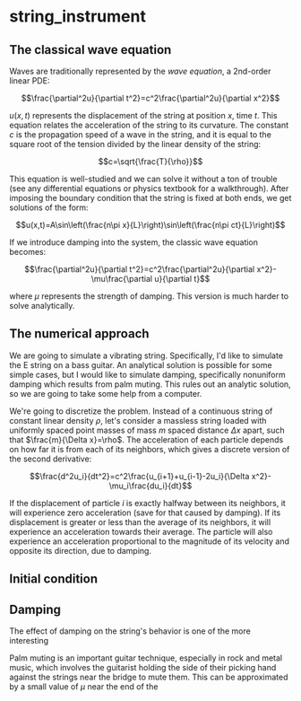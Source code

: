 # string_instrument

## The classical wave equation

Waves are traditionally represented by the *wave equation*, a 2nd-order linear PDE:

$$\frac{\partial^2u}{\partial t^2}=c^2\frac{\partial^2u}{\partial x^2}$$

$u(x,t)$ represents the displacement of the string at position $x$, time $t$. This equation relates the acceleration of the string to its curvature. The constant $c$ is the propagation speed of a wave in the string, and it is equal to the square root of the tension divided by the linear density of the string:

$$c=\sqrt{\frac{T}{\rho}}$$

This equation is well-studied and we can solve it without a ton of trouble (see any differential equations or physics textbook for a walkthrough). After imposing the boundary condition that the string is fixed at both ends, we get solutions of the form:

$$u(x,t)=A\sin\left(\frac{n\pi x}{L}\right)\sin\left(\frac{n\pi ct}{L}\right)$$

If we introduce damping into the system, the classic wave equation becomes:

$$\frac{\partial^2u}{\partial t^2}=c^2\frac{\partial^2u}{\partial x^2}-\mu\frac{\partial u}{\partial t}$$

where $\mu$ represents the strength of damping. This version is much harder to solve analytically.

## The numerical approach

We are going to simulate a vibrating string. Specifically, I'd like to simulate the E string on a bass guitar. An analytical solution is possible for some simple cases, but I would like to simulate damping, specifically nonuniform damping which results from palm muting. This rules out an analytic solution, so we are going to take some help from a computer.

We're going to discretize the problem. Instead of a continuous string of constant linear density $\rho$, let's consider a massless string loaded with uniformly spaced point masses of mass $m$ spaced distance $\Delta x$ apart, such that $\frac{m}{\Delta x}=\rho$. The acceleration of each particle depends on how far it is from each of its neighbors, which gives a discrete version of the second derivative:

$$\frac{d^2u_i}{dt^2}=c^2\frac{u_{i+1}+u_{i-1}-2u_i}{\Delta x^2}-\mu_i\frac{du_i}{dt}$$

If the displacement of particle $i$ is exactly halfway between its neighbors, it will experience zero acceleration (save for that caused by damping). If its displacement is greater or less than the average of its neighbors, it will experience an acceleration towards their average. The particle will also experience an acceleration proportional to the magnitude of its velocity and opposite its direction, due to damping.

## Initial condition


## Damping

The effect of damping on the string's behavior is one of the more interesting 

Palm muting is an important guitar technique, especially in rock and metal music, which involves the guitarist holding the side of their picking hand against the strings near the bridge to mute them. This can be approximated by a small value of $\mu$ near the end of the 